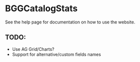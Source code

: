 # BGGCatalogStats

See the help page for documentation on how to use the website.

## TODO:
- Use AG Grid/Charts?
- Support for alternative/custom fields names
